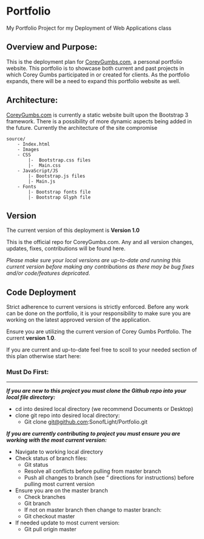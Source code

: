 # Portfolio
My Portfolio Project for my Deployment of Web Applications class

## Overview and Purpose:

This is the deployment plan for [CoreyGumbs.com](http://wwww.CoreyGumbs.com), a personal portfolio website.  This portfolio is to showcase both current and past projects in which Corey Gumbs participated in or created for clients. As the portfolio expands, there will be a need to expand this portfolio website as well.

## Architecture:
 [CoreyGumbs.com](http://wwww.CoreyGumbs.com) is currently a static website built upon the Bootstrap 3 framework.  There is a possibility of more dynamic aspects being added in the future. Currently the architecture of the site compromise
 
    source/
        - Index.html
        - Images
        - CSS
            |-  Bootstrap.css files
            |-  Main.css
        - JavaScript/JS
            |- Bootstrap.js files
            |- Main.js
        - Fonts 
            |- Bootstrap fonts file
            |- Bootstrap Glyph file


## Version
The current version of this deployment is **Version 1.0**

This is the official repo for CoreyGumbs.com. Any and all version changes, updates, fixes, contributions will be found here. 

*Please make sure your local versions are up-to-date and running this current version before making any contributions as there may be bug fixes and/or code/features depricated.*

## Code Deployment
Strict adherence to current versions is strictly enforced. Before any work can be done on the portfolio, it is your responsibility to make sure you are working on the latest approved version of the application. 

Ensure you are utilizing the current version of Corey Gumbs Portfolio. The current **version  1.0**. 

If you are current and up-to-date feel free to scoll to your needed section of this plan otherwise start here:

### Must Do First:
-------
**_If you are new to this project you must clone the Github repo into your local file directory:_**

+ cd into desired local directory (we recommend Documents or Desktop)
+ clone git repo into desired local directory:
    + Git clone git@github.com:SonofLight/Portfolio.git

**_If you are currently contributing to project you must ensure you are working with the most current version:_**

+ Navigate to working local directory
+ Check status of branch files: 
    + Git status
    + Resolve all conflicts before pulling from master branch
    + Push all changes to branch (see “ directions for instructions) before pulling most current version
+ Ensure you are on the master branch
    + Check branches
    + Git branch
    + If not on master branch then change to master branch:
    + Git checkout master
+ If needed update to most current version:
    + Git pull origin master

